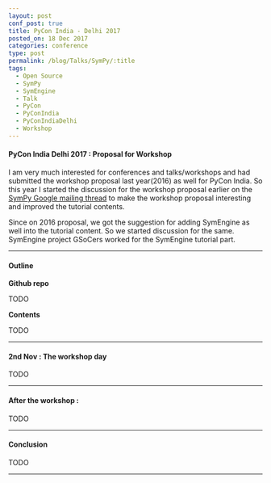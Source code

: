 ```yaml
---
layout: post
conf_post: true
title: PyCon India - Delhi 2017
posted_on: 18 Dec 2017
categories: conference
type: post
permalink: /blog/Talks/SymPy/:title
tags:
  - Open Source
  - SymPy
  - SymEngine
  - Talk
  - PyCon
  - PyConIndia
  - PyConIndiaDelhi
  - Workshop
---
```



#### PyCon India Delhi 2017 : Proposal for Workshop

I am very much interested for conferences and talks/workshops and had submitted the workshop 
proposal last year(2016) as well for PyCon India. So this year 
I started the discussion for the workshop proposal earlier on the [SymPy Google mailing thread](https://groups.google.com/forum/#!searchin/sympy/pycon$20india%7Csort:date/sympy/s6IOYvHnHxU/xiiY0vdlAQAJ) to make the workshop proposal 
interesting and improved the tutorial contents.

Since on 2016 proposal, we got the suggestion for adding SymEngine as well into the tutorial content.
So we started discussion for the same. SymEngine project GSoCers worked for the SymEngine tutorial part. 

-------------------------------------------------

#### Outline

**Github repo**

TODO

**Contents**

TODO

-------------------------------------------------

#### 2nd Nov : The workshop day

TODO

-------------------------------------------------

#### After the workshop :

TODO

-------------------------------------------------

#### Conclusion

TODO

-------------------------------------------------
